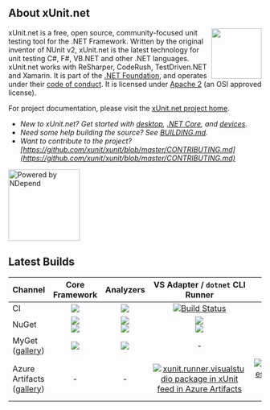 ## About xUnit.net

[<img align="right" width="100px" src="https://dotnetfoundation.org/img/logo_big.svg" />](https://dotnetfoundation.org/projects?searchquery=xunit&type=project)

xUnit.net is a free, open source, community-focused unit testing tool for the .NET Framework. Written by the original inventor of NUnit v2, xUnit.net is the latest technology for unit testing C#, F#, VB.NET and other .NET languages. xUnit.net works with ReSharper, CodeRush, TestDriven.NET and Xamarin. It is part of the [.NET Foundation](https://www.dotnetfoundation.org/), and operates under their [code of conduct](https://www.dotnetfoundation.org/code-of-conduct). It is licensed under [Apache 2](https://opensource.org/licenses/Apache-2.0) (an OSI approved license).

For project documentation, please visit the [xUnit.net project home](https://xunit.github.io/).

* _New to xUnit.net? Get started with [desktop](https://xunit.github.io/docs/getting-started-desktop.html), [.NET Core](https://xunit.github.io/docs/getting-started-dotnet-core.html), and [devices](https://xunit.github.io/docs/getting-started-devices.html)._
* _Need some help building the source? See [BUILDING.md](BUILDING.md)._
* _Want to contribute to the project? [https://github.com/xunit/xunit/blob/master/CONTRIBUTING.md](https://github.com/xunit/xunit/blob/master/CONTRIBUTING.md)_

[<img src="https://raw.github.com/xunit/media/master/powered-by-ndepend-transparent.png" title="Powered by NDepend" width="142" />](http://www.ndepend.com/)

## Latest Builds







Channel  | Core Framework | Analyzers | VS Adapter / `dotnet` CLI Runner | Devices Runner
-------- | :------------: | :-------: | :------------: | :------------:
CI | <a href="https://ci.appveyor.com/project/xunit/xunit"><img src="https://ci.appveyor.com/api/projects/status/3ju9yoxaeafj9owb/branch/master?svg=true" /></a> | <a href="https://ci.appveyor.com/project/xunit/xunit-analyzers"><img src="https://ci.appveyor.com/api/projects/status/qvurc9j02j8a8qy4/branch/master?svg=true" /></a> | [![Build Status](https://dev.azure.com/dotnet/xUnit/_apis/build/status/Visual%20Studio%20Runner%20-%20CI?branchName=master)](https://dev.azure.com/dotnet/xUnit/_build/latest?definitionId=64&branchName=master) | [![Build Status](https://dev.azure.com/dotnet/xUnit/_apis/build/status/xUnit%20for%20Devices%20CI?branchName=master)](https://dev.azure.com/dotnet/xUnit/_build/latest?definitionId=23&branchName=master)
NuGet | <a href="https://www.nuget.org/packages/xunit"><img src="https://img.shields.io/nuget/v/xunit.svg?style=flat"></a><br><a href="https://www.nuget.org/packages/xunit/absoluteLatest"><img src="https://img.shields.io/nuget/vpre/xunit.svg?style=flat"></a> | <a href="https://www.nuget.org/packages/xunit.analyzers"><img src="https://img.shields.io/nuget/v/xunit.analyzers.svg?style=flat"></a><br><a href="https://www.nuget.org/packages/xunit.analyzers/absoluteLatest"><img src="https://img.shields.io/nuget/vpre/xunit.analyzers.svg?style=flat"></a> | <a href="https://www.nuget.org/packages/xunit.runner.visualstudio"><img src="https://img.shields.io/nuget/v/xunit.runner.visualstudio.svg?style=flat"></a><br><a href="https://www.nuget.org/packages/xunit.runner.visualstudio/absoluteLatest"><img src="https://img.shields.io/nuget/vpre/xunit.runner.visualstudio.svg?style=flat"></a> | <a href="https://www.nuget.org/packages/xunit.runner.devices"><img src="https://img.shields.io/nuget/v/xunit.runner.devices.svg?style=flat"></a><br><a href="https://www.nuget.org/packages/xunit.runner.devices/absoluteLatest"><img src="https://img.shields.io/nuget/vpre/xunit.runner.devices.svg?style=flat"></a>
MyGet<br>([gallery](https://www.myget.org/gallery/xunit/)) | <a href="https://myget.org/feed/xunit/package/nuget/xunit"><img src="https://img.shields.io/myget/xunit/vpre/xunit.svg?style=flat"></a> | <a href="https://myget.org/feed/xunit/package/nuget/xunit.analyzers"><img src="https://img.shields.io/myget/xunit/vpre/xunit.analyzers.svg?style=flat"></a> | - | -
Azure<br>Artifacts<br>([gallery](https://dev.azure.com/dotnet/xUnit/_packaging?_a=feed&feed=xUnit)) | - | - | [![xunit.runner.visualstudio package in xUnit feed in Azure Artifacts](https://feeds.dev.azure.com/dotnet/fe18572b-d1ba-496a-9e95-1af3bc3df99b/_apis/public/Packaging/Feeds/fe8eb338-07fd-45a0-b2ac-c80b58ca8c34/Packages/d5787e76-3ff2-4ac9-bd7f-a0c8ac3ec743/Badge)](https://dev.azure.com/dotnet/xUnit/_packaging?_a=package&feed=fe8eb338-07fd-45a0-b2ac-c80b58ca8c34&package=d5787e76-3ff2-4ac9-bd7f-a0c8ac3ec743&preferRelease=true) | [![xunit.runner.devices package in xUnit feed in Azure Artifacts](https://feeds.dev.azure.com/dotnet/fe18572b-d1ba-496a-9e95-1af3bc3df99b/_apis/public/Packaging/Feeds/fe8eb338-07fd-45a0-b2ac-c80b58ca8c34/Packages/a4366a02-ff04-4fa0-97b2-564e2f56ea7c/Badge)](https://dev.azure.com/dotnet/xUnit/_packaging?_a=package&feed=fe8eb338-07fd-45a0-b2ac-c80b58ca8c34&package=a4366a02-ff04-4fa0-97b2-564e2f56ea7c&preferRelease=true) | 

